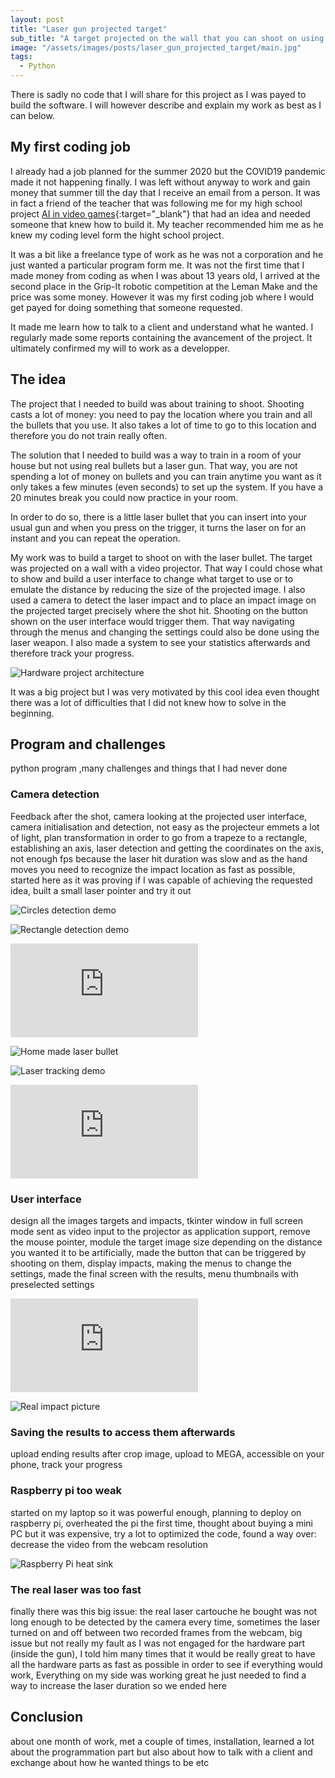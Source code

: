 ```yaml
---
layout: post
title: "Laser gun projected target"
sub_title: "A target projected on the wall that you can shoot on using a laser gun."
image: "/assets/images/posts/laser_gun_projected_target/main.jpg"
tags:
  - Python
---
```


There is sadly no code that I will share for this project as I was payed to build the software.
I will however describe and explain my work as best as I can below.

## My first coding job

I already had a job planned for the summer 2020 but the COVID19 pandemic made it not happening finally.
I was left without anyway to work and gain money that summer till the day that I receive an email from a person.
It was in fact a friend of the teacher that was following me for my high school project [AI in video games](/2019/10/25/artificial-intelligence-in-video-games.html){:target="_blank"} that had an idea and needed someone that knew how to build it.
My teacher recommended him me as he knew my coding level form the hight school project.

It was a bit like a freelance type of work as he was not a corporation and he just wanted a particular program form me.
It was not the first time that I made money from coding as when I was about 13 years old, I arrived at the second place in the Grip-It robotic competition at the Leman Make and the price was some money.
However it was my first coding job where I would get payed for doing something that someone requested.

It made me learn how to talk to a client and understand what he wanted.
I regularly made some reports containing the avancement of the project.
It ultimately confirmed my will to work as a developper.

## The idea

The project that I needed to build was about training to shoot.
Shooting casts a lot of money: you need to pay the location where you train and all the bullets that you use.
It also takes a lot of time to go to this location and therefore you do not train really often.

The solution that I needed to build was a way to train in a room of your house but not using real bullets but a laser gun.
That way, you are not spending a lot of money on bullets and you can train anytime you want as it only takes a few minutes (even seconds) to set up the system.
If you have a 20 minutes break you could now practice in your room.

In order to do so, there is a little laser bullet that you can insert into your usual gun and when you press on the trigger, it turns the laser on for an instant and you can repeat the operation.

My work was to build a target to shoot on with the laser bullet.
The target was projected on a wall with a video projector.
That way I could chose what to show and build a user interface to change what target to use or to emulate the distance by reducing the size of the projected image.
I also used a camera to detect the laser impact and to place an impact image on the projected target precisely where the shot hit.
Shooting on the button shown on the user interface would trigger them.
That way navigating through the menus and changing the settings could also be done using the laser weapon.
I also made a system to see your statistics afterwards and therefore track your progress.

![Hardware project architecture](/assets/images/posts/laser_gun_projected_target/documentation/Architecture_Hardware_en.jpg)

It was a big project but I was very motivated by this cool idea even thought there was a lot of difficulties that I did not knew how to solve in the beginning.

## Program and challenges

python program ,many challenges and things that I had never done

### Camera detection

Feedback after the shot, camera looking at the projected user interface, camera initialisation and detection, not easy as the projecteur emmets a lot of light, plan transformation in order to go from a trapeze to a rectangle, establishing an axis, laser detection and getting the coordinates on the axis, not enough fps because the laser hit duration was slow and as the hand moves you need to recognize the impact location as fast as possible, started here as it was proving if I was capable of achieving the requested idea, built a small laser pointer and try it out

![Circles detection demo](/assets/images/posts/laser_gun_projected_target/documentation/Marks_Tracking_Cricles1.gif)

![Rectangle detection demo](/assets/images/posts/laser_gun_projected_target/documentation/Marks_Tracking_Rectangles.gif)

<div class="video-responsive">
  <iframe src="https://www.youtube-nocookie.com/embed/RavyzJ8D4Is?rel=0" frameborder="0" allow="accelerometer; clipboard-write; encrypted-media; gyroscope; picture-in-picture" allowfullscreen></iframe>
</div>

![Home made laser bullet](/assets/images/posts/laser_gun_projected_target/documentation/simulateur_cartouche_laser.jpg)

![Laser tracking demo](/assets/images/posts/laser_gun_projected_target/documentation/Laser_Tracking.gif)

<div class="video-responsive">
  <iframe src="https://www.youtube-nocookie.com/embed/8LZnIDVj-8g?rel=0" frameborder="0" allow="accelerometer; clipboard-write; encrypted-media; gyroscope; picture-in-picture" allowfullscreen></iframe>
</div>

### User interface

design all the images targets and impacts, tkinter window in full screen mode sent as video input to the projector as application support, remove the mouse pointer, module the target image size depending on the distance you wanted it to be artificially, made the button that can be triggered by shooting on them, display impacts, making the menus to change the settings, made the final screen with the results, menu thumbnails with preselected settings

<div class="video-responsive">
  <iframe src="https://www.youtube-nocookie.com/embed/r6u0h7QLznI?rel=0" frameborder="0" allow="accelerometer; clipboard-write; encrypted-media; gyroscope; picture-in-picture" allowfullscreen></iframe>
</div>

<!-- Targets images -->

![Real impact picture](/assets/images/posts/laser_gun_projected_target/documentation/real_impact.jpg)

<!-- Ui menus -->

### Saving the results to access them afterwards

upload ending results after crop image, upload to MEGA, accessible on your phone, track your progress

### Raspberry pi too weak

started on my laptop so it was powerful enough, planning to deploy on raspberry pi, overheated the pi the first time, thought about buying a mini PC but it was expensive, try a lot to optimized the code, found a way over: decrease the video from the webcam resolution

![Raspberry Pi heat sink](/assets/images/posts/laser_gun_projected_target/documentation/real_impact.jpg)

### The real laser was too fast

finally there was this big issue: the real laser cartouche he bought was not long enough to be detected by the camera every time, sometimes the laser turned on and off between two recorded frames from the webcam, big issue but not really my fault as I was not engaged for the hardware part (inside the gun), I told him many times that it would be really great to have all the hardware parts as fast as possible in order to see if everything would work, Everything on my side was working great he just needed to find a way to increase the laser duration so we ended here

## Conclusion

about one month of work, met a couple of times, installation, learned a lot about the programmation part but also about how to talk with a client and exchange about how he wanted things to be etc
